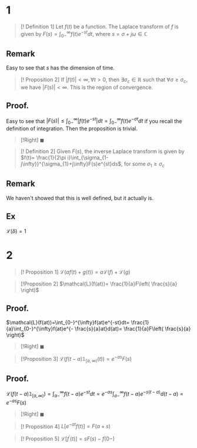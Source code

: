# 1
>[! Definition 1]
>Let $f(t)$ be a function. The Laplace transform of $f$ is given by
>$F(s)=\int_{0-}^{\infty}f(t)e^{-st}dt$, where $s =\sigma+j\omega\in \mathbb{C}$

## Remark
Easy to see that $s$ has the dimension of time.

>[! Proposition 2]
>If $|f(t)| <\infty, \forall t>0$, then $\exists \sigma_{c} \in \mathbb{R}$ such that $\forall \sigma \geq \sigma_{c}$, we have $|F(s)| < \infty$. This is the region of convergence.

## Proof.

Easy to see that $|F(s)|\leq\int_{0-}^{\infty}|f(t)e^{-st}|dt=\int_{0-}^{\infty}f(t)e^{-\sigma t}dt$ if you recall the definition of integration.
Then the proposition is trivial.
>[!Right]
>$\blacksquare$

>[! Definition 2]
>Given $F(s)$, the inverse Laplace transform is given by
>$f(t)= \frac{1}{2\pi i}\int_{\sigma_{1-j\infty}}^{\sigma_{1}+j\infty}F(s)e^{st}ds$, for some $\sigma_{1} \geq \sigma_{c}$

## Remark
We haven't showed that this is well defined, but it actually is.

## Ex

$\mathcal{L}(\delta)=1$

# 2
>[! Proposition 1]
>$\mathcal{L}(af(t)+g(t))=a\mathcal{L}(f)+\mathcal{L}(g)$

>[!Proposition 2]
>$\mathcal{L}(f(at))= \frac{1}{a}F\left( \frac{s}{a} \right)$

## Proof.
$\mathcal{L}(f(at))=\int_{0-}^{\infty}f(at)e^{-st}dt= \frac{1}{a}\int_{0-}^{\infty}f(at)e^{- \frac{s}{a}at}d(at)= \frac{1}{a}F\left( \frac{s}{a} \right)$
>[!Right]
>$\blacksquare$

>[!Proposition 3]
>$\mathcal{L}(f(t-a) \mathbb{1}_{[a,\infty)}(t))=e^{-as}F(s)$

## Proof.
$\mathcal{L}(f(t-a)\mathbb{1}_{[a,\infty)})=\int_{a-}^{\infty}f(t-a)e^{-st}dt=e^{-as}\int_{a-}^{\infty}f(t-a)e^{-s(t-a)}d(t-a) =e^{-as}F(s)$
>[!Right]
>$\blacksquare$

>[! Proposition 4]
>$L[e^{-at}f(t)]=F(a+s)$

>[! Proposition 5]
>$\mathcal{L}[f^{'}(t)]=sF(s)-f(0-)$











